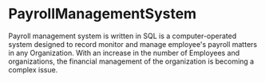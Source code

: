 # PayrollManagementSystem
Payroll management system is written in SQL is a computer-operated system designed to record monitor and manage employee's payroll matters in any Organization. With an increase in the number of Employees and organizations, the financial management of the organization is becoming a complex issue.
